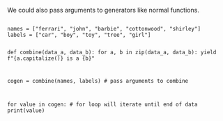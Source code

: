 We could also pass arguments to generators like normal functions. 

<codeblock language="python" type="lesson">
<code>
names = ["ferrari", "john", "barbie", "cottonwood", "shirley"]
labels = ["car", "boy", "toy", "tree", "girl"]

def combine(data_a, data_b):
  for a, b in zip(data_a, data_b):
    yield f"{a.capitalize()} is a {b}"
    
cogen = combine(names, labels) # pass arguments to combine

for value in cogen: # for loop will iterate until end of data
  print(value)
</code>
</codeblock>